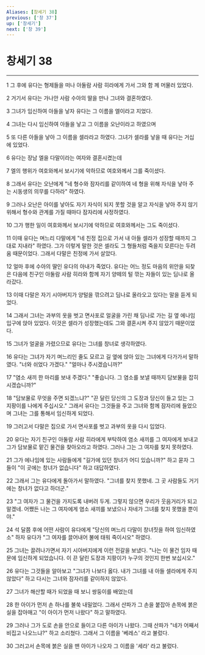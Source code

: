 ```yaml
---
Aliases: [창세기 38]
previous: ['창 37']
up: ['창세기']
next: ['창 39']
---
```

# 창세기 38

***


1 그 후에 유다는 형제들을 떠나 아둘람 사람 히라에게 가서 그와 함 께 머물러 있었다. 

2 거기서 유다는 가나안 사람 수아의 딸을 만나 그녀와 결혼하였다. 

3 그녀가 임신하여 아들을 낳자 유다는 그 이름을 엘이라고 지었다. 

4 그녀는 다시 임신하여 아들을 낳고 그 이름을 오난이라고 하였으며 

5 또 다른 아들을 낳아 그 이름을 셀라라고 하였다. 그녀가 셀라를 낳을 때 유다는 거십에 있었다. 

6 유다는 장남 엘을 다말이라는 여자와 결혼시켰는데 

7 엘의 행위가 여호와께서 보시기에 악하므로 여호와께서 그를 죽이셨다. 

8 그래서 유다는 오난에게 "네 형수와 잠자리를 같이하여 네 형을 위해 자식을 낳아 주는 시동생의 의무를 다하라" 하였다. 

9 그러나 오난은 아이를 낳아도 자기 자식이 되지 못할 것을 알고 자식을 낳아 주지 않기 위해서 형수와 관계를 가질 때마다 잠자리에 사정하였다. 

10 그가 행한 일이 여호와께서 보시기에 악하므로 여호와께서는 그도 죽이셨다. 

11 이때 유다는 며느리 다말에게 "네 친정 집으로 가서 내 아들 셀라가 성장할 때까지 그대로 지내라" 하였다. 그가 이렇게 말한 것은 셀라도 그 형들처럼 죽을지 모른다는 두려움 때문이었다. 그래서 다말은 친정에 가서 살았다. 

12 얼마 후에 수아의 딸인 유다의 아내가 죽었다. 유다는 어느 정도 마음의 위안을 되찾은 다음에 친구인 아둘람 사람 히라와 함께 자기 양떼의 털 깎는 자들이 있는 딤나로 올라갔다. 

13 이때 다말은 자기 시아버지가 양털을 깎으려고 딤나로 올라오고 있다는 말을 듣게 되었다. 

14 그래서 그녀는 과부의 옷을 벗고 면사포로 얼굴을 가린 채 딤나로 가는 길 옆 에나임 입구에 앉아 있었다. 이것은 셀라가 성장했는데도 그와 결혼시켜 주지 않았기 때문이었다. 

15 그녀가 얼굴을 가렸으므로 유다는 그녀를 창녀로 생각하였다. 

16 유다는 그녀가 자기 며느리인 줄도 모르고 길 옆에 앉아 있는 그녀에게 다가가서 말하였다. "너와 쉬었다 가겠다." "얼마나 주시겠습니까?" 

17 "염소 새끼 한 마리를 보내 주겠다." "좋습니다. 그 염소를 보낼 때까지 담보물을 잡히시겠습니까?" 

18 "담보물로 무엇을 주면 되겠느냐?" "끈 달린 당신의 그 도장과 당신이 들고 있는 그 지팡이를 나에게 주십시오." 그래서 유다는 그것들을 주고 그녀와 함께 잠자리에 들었으며 그녀는 그를 통해서 임신하게 되었다. 

19 그러고서 다말은 집으로 가서 면사포를 벗고 과부의 옷을 다시 입었다. 

20 유다는 자기 친구인 아둘람 사람 히라에게 부탁하여 염소 새끼를 그 여자에게 보내고 그가 담보물로 맡긴 물건을 찾아오라고 하였다. 그러나 그는 그 여자를 찾지 못하였다. 

21 그가 에나임에 있는 사람들에게 "길가에 있던 창녀가 어디 있습니까?" 하고 묻자 그들이 "이 곳에는 창녀가 없습니다" 하고 대답하였다. 

22 그래서 그는 유다에게 돌아가서 말하였다. "그녀를 찾지 못했네. 그 곳 사람들도 거기에는 창녀가 없다고 하더군." 

23 "그 여자가 그 물건을 가지도록 내버려 두게. 그렇지 않으면 우리가 웃음거리가 되고 말겠네. 어쨌든 나는 그 여자에게 염소 새끼를 보냈으나 자네가 그녀를 찾지 못했을 뿐이야." 

24 석 달쯤 후에 어떤 사람이 유다에게 "당신의 며느리 다말이 창녀짓을 하여 임신하였소" 하자 유다가 "그 여자를 끌어내어 불에 태워 죽이시오" 하였다. 

25 그녀는 끌려나가면서 자기 시아버지에게 이런 전갈을 보냈다. "나는 이 물건 임자 때문에 임신하게 되었습니다. 이 끈 달린 도장과 지팡이가 누구의 것인지 한번 보십시오." 

26 유다는 그것들을 알아보고 "그녀가 나보다 옳다. 내가 그녀를 내 아들 셀라에게 주지 않았다" 하고 다시는 그녀와 잠자리를 같이하지 않았다. 

27 그녀가 해산할 때가 되었을 때 보니 쌍둥이를 배었는데 

28 한 아이가 먼저 손 하나를 불쑥 내밀었다. 그래서 산파가 그 손을 붙잡아 손목에 붉은 실을 잡아매고 "이 아이가 먼저 나왔다" 하고 말하였다. 

29 그러나 그가 도로 손을 안으로 들이고 다른 아이가 나왔다. 그때 산파가 "네가 어째서 비집고 나오느냐?" 하고 소리쳤다. 그래서 그 이름을 '베레스' 라고 불렀다. 

30 그러고서 손목에 붉은 실을 맨 아이가 나오자 그 이름을 '세라' 라고 불렀다.
